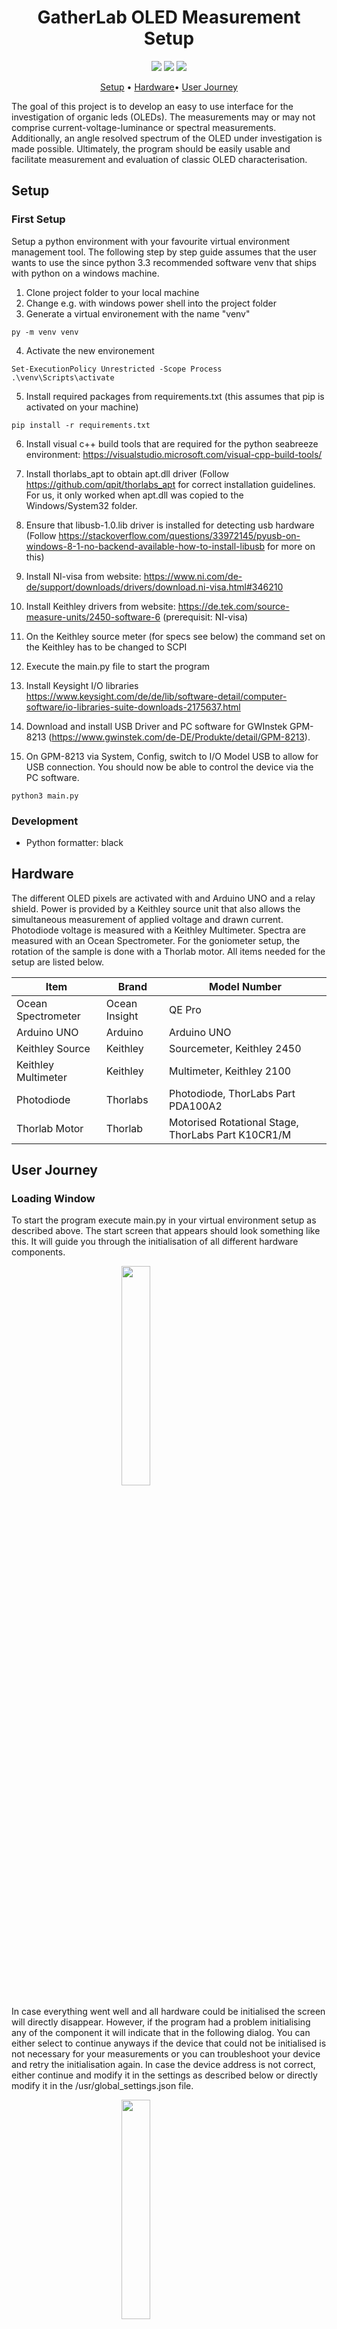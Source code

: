 <h1 align="center">
  GatherLab OLED Measurement Setup
</h1>

<p align="center">
   <a href="https://github.com/GatherLab/OLED-jvl-measurement/commits/" title="Last Commit"><img src="https://img.shields.io/github/last-commit/GatherLab/OLED-jvl-measurement?style=flat"></a>
   <a href="https://github.com/GatherLab/OLED-jvl-measurement/issues" title="Open Issues"><img src="https://img.shields.io/github/issues/GatherLab/OLED-jvl-measurement?style=flat"></a>
   <a href="./LICENSE" title="License"><img src="https://img.shields.io/github/license/GatherLab/OLED-jvl-measurement"></a>
</p>

<p align="center">
  <a href="#setup">Setup</a> •
  <a href="#hardware">Hardware</a>•
  <a href="#user\ journey">User Journey</a>
</p>

The goal of this project is to develop an easy to use interface for the investigation of organic leds (OLEDs). The measurements may or may not comprise current-voltage-luminance or spectral measurements. Additionally, an angle resolved spectrum of the OLED under investigation is made possible. Ultimately, the program should be easily usable and facilitate measurement and evaluation of classic OLED characterisation.

<!-- ![Figure 1: Example of the interface]("link" "Figure 1: UI Screens for Apple iOS") -->

## Setup

### First Setup

Setup a python environment with your favourite virtual environment management tool. The following step by step guide assumes that the user wants to use the since python 3.3 recommended software venv that ships with python on a windows machine.

1. Clone project folder to your local machine
2. Change e.g. with windows power shell into the project folder
3. Generate a virtual environement with the name "venv"

```terminal
py -m venv venv
```

4. Activate the new environement

```
Set-ExecutionPolicy Unrestricted -Scope Process
.\venv\Scripts\activate
```

5. Install required packages from requirements.txt (this assumes that pip is activated on your machine)

```
pip install -r requirements.txt
```

6. Install visual c++ build tools that are required for the python seabreeze environment: https://visualstudio.microsoft.com/visual-cpp-build-tools/
7. Install thorlabs_apt to obtain apt.dll driver (Follow https://github.com/qpit/thorlabs_apt for correct installation guidelines. For us, it only worked when apt.dll was copied to the Windows/System32 folder.
8. Ensure that libusb-1.0.lib driver is installed for detecting usb hardware (Follow https://stackoverflow.com/questions/33972145/pyusb-on-windows-8-1-no-backend-available-how-to-install-libusb for more on this)
9. Install NI-visa from website: https://www.ni.com/de-de/support/downloads/drivers/download.ni-visa.html#346210
10. Install Keithley drivers from website: https://de.tek.com/source-measure-units/2450-software-6 (prerequisit: NI-visa)
11. On the Keithley source meter (for specs see below) the command set on the Keithley has to be changed to SCPI
12. Execute the main.py file to start the program

13. Install Keysight I/O libraries https://www.keysight.com/de/de/lib/software-detail/computer-software/io-libraries-suite-downloads-2175637.html
14. Download and install USB Driver and PC software for GWInstek GPM-8213 (https://www.gwinstek.com/de-DE/Produkte/detail/GPM-8213).
15. On GPM-8213 via System, Config, switch to I/O Model USB to allow for USB connection. You should now be able to control the device via the PC software.

```terminal
python3 main.py
```

### Development

- Python formatter: black

## Hardware

The different OLED pixels are activated with and Arduino UNO and a relay shield. Power is provided by a Keithley source unit that also allows the simultaneous measurement of applied voltage and drawn current. Photodiode voltage is measured with a Keithley Multimeter. Spectra are measured with an Ocean Spectrometer. For the goniometer setup, the rotation of the sample is done with a Thorlab motor. All items needed for the setup are listed below.

| Item                | Brand         | Model Number                                       |
| ------------------- | ------------- | -------------------------------------------------- |
| Ocean Spectrometer  | Ocean Insight | QE Pro                                             |
| Arduino UNO         | Arduino       | Arduino UNO                                        |
| Keithley Source     | Keithley      | Sourcemeter, Keithley 2450                         |
| Keithley Multimeter | Keithley      | Multimeter, Keithley 2100                          |
| Photodiode          | Thorlabs      | Photodiode, ThorLabs Part PDA100A2                 |
| Thorlab Motor       | Thorlab       | Motorised Rotational Stage, ThorLabs Part K10CR1/M |

## User Journey

### Loading Window

To start the program execute main.py in your virtual environment setup as
described above. The start screen that appears should look something like
this. It will guide you through the initialisation of all different hardware
components.

<img src="docs/initial_loading.png" style="display: block; margin-left: auto; margin-right: auto; width: 30%;"/>

In case everything went well and all hardware could be initialised the screen
will directly disappear. However, if the program had a problem initialising
any of the component it will indicate that in the following dialog. You can
either select to continue anyways if the device that could not be initialised
is not necessary for your measurements or you can troubleshoot your device
and retry the initialisation again. In case the device address is not
correct, either continue and modify it in the settings as described below or
directly modify it in the /usr/global_settings.json file.

<img src="docs/continue_anyways.png" style="display: block; margin-left: auto; margin-right: auto; width: 30%;"/>

In case everything went well or the user decided to continue anyways she will end up with the following window.

<img src="docs/start_screen.png" style="display: block; margin-left: auto; margin-right: auto; width: 50%;"/>

This main window gives you several options that can be selected from the top tabs and are

- Pixel Tester
- JVL Characterisation
- Spectrum
- Goniometer

Additionally, the user can select Settings from the top menubar. The
different tabs as well as the settings are described in more detail in the
following.

### Pixel Tester

In order to rapidly investigate which pixels are functioning, the user can
use the pixel tester (starting tab). For the testing the OLED device has to
be mounted in the OLED holder that must be connected to the Arduino
interface.

The **applied voltage** can be adjusted by changing the _Change Voltage (V)_
spin box at the bottom of the page. Press enter to make the changes to the
hardware and activate the output. However, as long as no pixel is selected,
all relays in the Arduino switch box are closed and therefore no voltage is
applied to the OLED pixels. **Select one or more pixels** by pressing on the
according number below _Select Pixel_ or on your keyboard.
**Select all or Unselect all pixels** by pressing the according button. As
soon as the button for the according pixel is pressed, the relay opens and,
if the pixel is working and the applied voltage is high enough, the OLED
lights up. You can either inspect this visually on the OLED or observe the
current drawn by the OLED on the LCD-type widget in the software. In case you
are measuring the OLED for the first time it makes sense to **pre-bias** all
pixels first. This can be done manually by adjusting the _Change Voltage (V)_
to a negative value (e.g. - 2 V) or by pressing the _Pre-bias_ button that
automatically activates all pixels one after the other and apply a
negative bias that can be adjusted in the settings (For more on this see the
settings section). The **Auto Test** button will try to automatically test all pixels by switching
them on one after the other and increasing the voltage slowly up to an
adjustable value (in the settings). It is necessary to set up the photodiode
already because part of the algorithm waits for a signal in the photodiode.

We have to see how reliable the automatic testing function works. For now it
is recommended to double check each pixel manually. After the auto test, all
working pixels are selected, while all non-working pixels are unselected.

### JVL Characterisation

Now that the user knows which pixels are working she can continue with the
measurements. To be able to do any measurement, the user has to **select a folder path**
and a **batch name** first. This can be done from the Pixel
tester widget as well. The user can browse for the folder path by clicking on
the _Browse_ button. The batch name should be something telling about the
entire batch (e.g. MADN-TBPe-TFE) so that the batch can be identified later
on again. I recommend using - instead of a space but it is not necessary for
later evaluation. It is important not to use _, however, since this will
interfere with later evaluation. Furthermore, the user can define a
**device number** that should be the number of the device for later identification.
The final filename will then be in the form
YYYY-MM-DD_batch-name_d<no>\_p<no>_<scan-no>.csv. Therefore, the program will
automatically name the file with the current date, the device number, the
pixel number and the scan number if several measurements were taken out. The
file type is a character separated file with tabs as separating character.

<img src="docs/jvl_tester_overview.png" style="display: block; margin-left: auto; margin-right: auto; width: 50%;"/>

The user may now move on to the JVL characterisation tab. Central to it is a plotting area (based on matplotlib python library) that actively plots current and measured photodiode voltage for quick identification of good and bad pixels. The user has now the option to adjust several parameters

- Min Voltage (V): Minimum voltage where the sweep starts
- Max Voltage (V): Maximum voltage where the sweep ends
- Low Voltage Step (V): Voltage steps in the low voltage regime
- Changeover Voltage (V): Voltage that separated the low voltage and high voltage regime (so that different voltage steps can be done).
- High Voltage Step (V): Voltage step in high voltage regime
- Max Allowed Current (A): Maximum allowed current. If it is superseded, the Keithley source will change to constant current mode instead of constant voltage mode.

Furthermore, the user should select all pixels that she wants to measure (that are working) and subsequently start the measurement by pressing _Start Measurement_. The program will now go through all selected pixels and scan them with the above defined paramters. After the measurement of a pixel, its raw performance data will be plotted in the centre graph. Like this the user can obtain an idea of the device performance immediately. A progress bar on the bottom right of the screen indicates the progress of the measurement. If it reaches 100 % or disappeared, the measurement is done

### Spectrum

<img src="docs/spectrum_tab_overview.png" style="display: block; margin-left: auto; margin-right: auto; width: 50%;"/>

Switch to the spectrum tab to obtain a real time spectrum measured with the
spectrometer updated every second. The user can select a voltage and a pixel
(ideally the best working pixel from the previous scan) and can then press
_Save Spectrum_ to save the spectrum to file (the program also requires you
to select a valid folder before). The program will automatically measure a
spectrum with OLED on and one with it turned off and save both the background
and the spectrum to the same file.

### Goniometer

<img src="docs/goniometer_overview.png" style="display: block; margin-left: auto; margin-right: auto; width: 50%;"/>

Finally, the user can also measure angle resolved EL and PL spectra using the
goniometer functionality of the software. Due to its complexity, this is the
part that is most prone to errors mainly due to hardware communication issues
(we are bound to the API provided with each hardware device). The user can
see the current motor position on the top right without the need to visually
check for the motor movement. This display should be quite reliable since it
updates by reading out the current motor position. Change the motor position
by adjusting the spin box _Motor Position (°)_ and pressing _Move_. Wait
until the motor reached its final position.

After mounting the sample the user can continue by adjusting the measurement parameters that comprise

- Minimum Angle (°): Minimum scanning angle, also the starting angle
- Maximum Angle (°): Maximum scanning angle
- Step Angle (°): angle step between minimum and maximum angle
- Integration Time (ms): Integration time of the spectrometer for each spectrum taken
- Degradation Check: If check, the program automatically rotates the stage back to 0° at the end of the measurement and plots the initially measured 0° measurement and the newly measured 0° measurement together to see how much the sample (the spectrum) changed (degraded) already.
- Photoluminescence: If checked, the software will disable all following options since they are only relevant for EL measurements. Furthermore, the program will assist the user by reminding on turning on and off the UV lamp during the measurement.
- JVL Scan: Additional JVL scan in the style of "JVL Characterisation" at 0° with the parameters inserted in "JVL Charcterisation"
- Current Bias: Choose to use a constant current instead of a voltage bias
- V/I Bias (V/A): Depending on the selection of current or voltage bias, the constant voltage or current that shall be applied to the device
- I/V Compliance (A/V): Depending on the selection of current or voltage bias, the maximum allowed current or voltage until the source switches to constant current or voltage mode.
- Pixel selection: The user must select exactly one pixel to be able to start the measurement (in the case of EL only).

After the above paramters are adjusted at will, the use can start the
measurement. The user will be guided through the measurement and can always
break the measurement by pressing the active _Start Measurement_ button
again.

<img src="docs/goniometer_background.png" style="display: block; margin-left: auto; margin-right: auto; width: 50%;"/>
<img src="docs/goniometer_active_measurement.png" style="display: block; margin-left: auto; margin-right: auto; width: 50%;"/>
<img src="docs/degradation_check.png" style="display: block; margin-left: auto; margin-right: auto; width: 50%;"/>

### Settings

<img src="docs/settings_selection_dialog.png" style="display: block; margin-left: auto; margin-right: auto; width: 50%;"/>

Additionally, to the above basic functionality, the user can change some more
"advanced" settings in the **Settings** dialog that can be reached from the
top menubar by selecting **Options**.

The other two possiblities are self-explanatory. The _Help_ button opens this
readme.md file on github and the _Open Log_ button opens the locally saved
log file.

<img src="docs/options_dialog.png" style="display: block; margin-left: auto; margin-right: auto; width: 30%;"/>
The user has several additional options that are used less frequently that are:

- Keithley Source Address: Serial Interface address of the Keithley Source. Can be found from command line or in the device manual.
- Keithley Multimeter Address: Serial Interface address of the Keithley Multimeter. Can be found from command line or in the device manual.
- Arduino Com Address: Com Address of the arduino for serial communication. Can be found from Arduino IDE or command line.
- Motor Number: Thorlabs Motor number for serial communication. Can be found on the motor or in its manual.
- Motor Offset Angle (°): Offset angle to shift zero degrees angle (in case the motor is badly calibrated).
- Spectrometer Integration Time (ms): Integration time of the spectrometer in the "Spectrum" tab (the goniometer tab asks for it again)
- OLED On Time (Goniometer) (s): OLED on time during the EL goniometer scan before a spectrum is measured. This is needed since we observed the OLEDs to take a short time to return to an equilibrium state after switching on.
- Multimeter Latency (Autotube) (s): Multimeter latency before a measurement is taken out during autotube measurements. This is needed to obtain smooth data due to multimeter latency. A good experimentally obtained value seems to be 0.5 s
- Default Saving Path: Adjust the default saving path so that the user does not have to click her way through the entire hard drive to reach the folder were all his files are saved every time.
- Minimum Testing Voltage (V): Minimum testing voltage for the auto test functionality in the pixel tester
- Maximum Testing Voltage (V): Maximum testing voltage for the auto test functionality in the pixel tester
- Prebias Voltage (V): Voltage for automatic prebiasing in the pixel tester

The user has the option to load the default values and save her adjusted
settings. The saving will trigger a reinitialising of all hardware. This,
however, yields errors sometimes requiring a restart of the program. Settings
are saved to /usr/global_settings.json the user can also directly modify
settings here. I recommend not to change the default settings (or only if the
default changes).

### Data Format

There are three automatically generated types of files depending on the measurement taken out by the user, they differ in their filename ending:

- JVL Characterisation: "2021-04-06_test_d12_p1_jvl.csv"
- Spectrometer: "2021-04-06_test_d12_p1_spec.csv"
- Goniometer: "2021-04-06_test_d12_p6_gon-spec.csv" & "2021-04-06_test_d12_p6_gon-jvl.csv"

this is relevant for later data evaluation and therefore shouldn't be changed.
